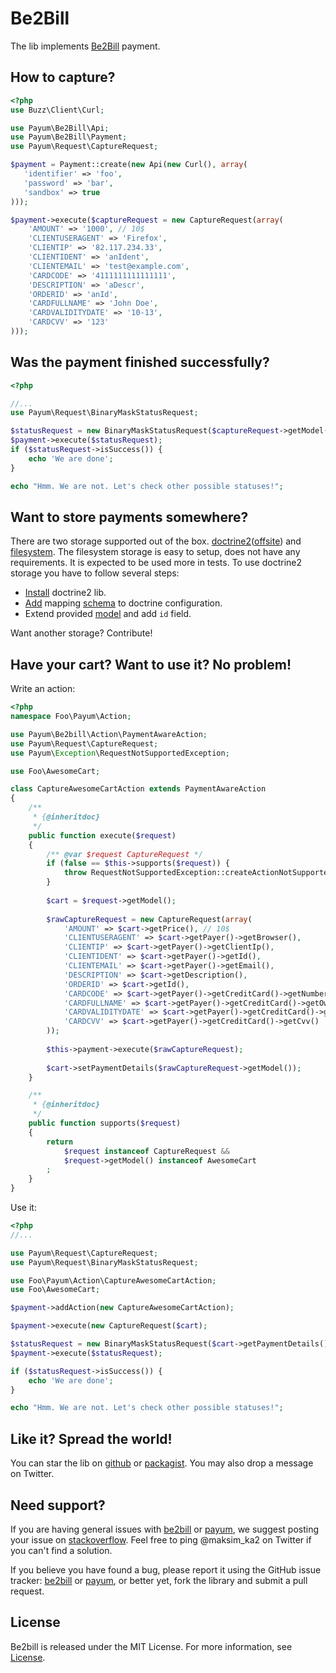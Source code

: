 Be2Bill
=======

The lib implements [Be2Bill](http://www.be2bill.com/) payment.

## How to capture?

```php
<?php
use Buzz\Client\Curl;

use Payum\Be2Bill\Api;
use Payum\Be2Bill\Payment;
use Payum\Request\CaptureRequest;

$payment = Payment::create(new Api(new Curl(), array(
   'identifier' => 'foo',
   'password' => 'bar',
   'sandbox' => true
)));

$payment->execute($captureRequest = new CaptureRequest(array(
    'AMOUNT' => '1000', // 10$
    'CLIENTUSERAGENT' => 'Firefox',
    'CLIENTIP' => '82.117.234.33',
    'CLIENTIDENT' => 'anIdent',
    'CLIENTEMAIL' => 'test@example.com',
    'CARDCODE' => '4111111111111111',
    'DESCRIPTION' => 'aDescr',
    'ORDERID' => 'anId',
    'CARDFULLNAME' => 'John Doe',
    'CARDVALIDITYDATE' => '10-13',
    'CARDCVV' => '123'
)));
```

## Was the payment finished successfully?

```php
<?php

//...
use Payum\Request\BinaryMaskStatusRequest;

$statusRequest = new BinaryMaskStatusRequest($captureRequest->getModel());
$payment->execute($statusRequest);
if ($statusRequest->isSuccess()) {
    echo 'We are done';
}

echo "Hmm. We are not. Let's check other possible statuses!";
```

## Want to store payments somewhere?

There are two storage supported out of the box. [doctrine2](https://github.com/Payum/Payum/blob/master/src/Payum/Bridge/Doctrine/Storage/DoctrineStorage.php)([offsite](http://www.doctrine-project.org/)) and [filesystem](https://github.com/Payum/Payum/blob/master/src/Payum/Storage/FilesystemStorage.php).
The filesystem storage is easy to setup, does not have any requirements. It is expected to be used more in tests. 
To use doctrine2 storage you have to follow several steps:

* [Install](http://docs.doctrine-project.org/projects/doctrine-orm/en/latest/reference/installation.html) doctrine2 lib. 
* [Add](http://docs.doctrine-project.org/projects/doctrine-orm/en/latest/reference/configuration.html#obtaining-an-entitymanager) mapping [schema](src/Payum/Be2Bill/Bridge/Doctrine/Resources/mapping/PaymentInstruction.orm.xml) to doctrine configuration. 
* Extend provided [model](src/Payum/Be2Bill/Bridge/Doctrine/Entity/PaymentInstruction.php) and add `id` field.

Want another storage? Contribute!

## Have your cart? Want to use it? No problem!

Write an action:

```php
<?php
namespace Foo\Payum\Action;

use Payum\Be2bill\Action\PaymentAwareAction;
use Payum\Request\CaptureRequest;
use Payum\Exception\RequestNotSupportedException;

use Foo\AwesomeCart;

class CaptureAwesomeCartAction extends PaymentAwareAction
{
    /**
     * {@inheritdoc}
     */
    public function execute($request)
    {
        /** @var $request CaptureRequest */
        if (false == $this->supports($request)) {
            throw RequestNotSupportedException::createActionNotSupported($this, $request);
        }
    
        $cart = $request->getModel();
    
        $rawCaptureRequest = new CaptureRequest(array(
            'AMOUNT' => $cart->getPrice(), // 10$
            'CLIENTUSERAGENT' => $cart->getPayer()->getBrowser(),
            'CLIENTIP' => $cart->getPayer()->getClientIp(),
            'CLIENTIDENT' => $cart->getPayer()->getId(),
            'CLIENTEMAIL' => $cart->getPayer()->getEmail(),
            'DESCRIPTION' => $cart->getDescription(),
            'ORDERID' => $cart->getId(),
            'CARDCODE' => $cart->getPayer()->getCreditCard()->getNumber(),
            'CARDFULLNAME' => $cart->getPayer()->getCreditCard()->getOwnerName(),
            'CARDVALIDITYDATE' => $cart->getPayer()->getCreditCard()->getExpirationDate()->format('y-m'),
            'CARDCVV' => $cart->getPayer()->getCreditCard()->getCvv()
        ));
        
        $this->payment->execute($rawCaptureRequest);
        
        $cart->setPaymentDetails($rawCaptureRequest->getModel());
    }

    /**
     * {@inheritdoc}
     */
    public function supports($request)
    {
        return 
            $request instanceof CaptureRequest && 
            $request->getModel() instanceof AwesomeCart
        ;
    }
}
```

Use it:

```php
<?php
//...

use Payum\Request\CaptureRequest;
use Payum\Request\BinaryMaskStatusRequest;

use Foo\Payum\Action\CaptureAwesomeCartAction;
use Foo\AwesomeCart;

$payment->addAction(new CaptureAwesomeCartAction);

$payment->execute(new CaptureRequest($cart);

$statusRequest = new BinaryMaskStatusRequest($cart->getPaymentDetails());
$payment->execute($statusRequest);

if ($statusRequest->isSuccess()) {
    echo 'We are done';
}

echo "Hmm. We are not. Let's check other possible statuses!";
```

## Like it? Spread the world!

You can star the lib on [github](https://github.com/Payum/Be2Bill) or [packagist](https://packagist.org/packages/payum/be2bill). You may also drop a message on Twitter.  

## Need support?

If you are having general issues with [be2bill](https://github.com/Payum/Be2Bill) or [payum](https://github.com/Payum/Payum), we suggest posting your issue on [stackoverflow](http://stackoverflow.com/). Feel free to ping @maksim_ka2 on Twitter if you can't find a solution.

If you believe you have found a bug, please report it using the GitHub issue tracker: [be2bill](https://github.com/Payum/Be2Bill/issues) or [payum](https://github.com/Payum/Payum/issues), or better yet, fork the library and submit a pull request.

## License

Be2bill is released under the MIT License. For more information, see [License](LICENSE).
